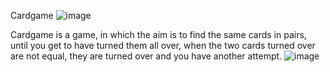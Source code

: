Cardgame
![image](https://github.com/lor3-galli/Cardgame/assets/124684053/adcf5fcc-d129-4ae1-b85d-fe4c1195efd0)


Cardgame is a game, in which the aim is to find the same cards in pairs, until you get to have turned them all over, when the two cards turned over are not equal, they are turned over and you have another attempt.
![image](https://github.com/lor3-galli/Cardgame/assets/124684053/792f8fdf-d317-4808-9aba-d8dff4dcd604)


